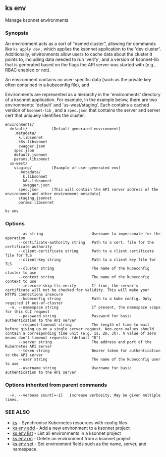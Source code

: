 ## ks env

Manage ksonnet environments

### Synopsis


An environment acts as a sort of "named cluster", allowing for commands like
 `ks apply dev` , which applies the ksonnet application to the 'dev cluster'.
Additionally, environments allow users to cache data about the cluster it points
to, including data needed to run 'verify', and a version of ksonnet-lib that is
generated based on the flags the API server was started with (e.g., RBAC enabled
or not).

An environment contains no user-specific data (such as the private key
often contained in a kubeconfig file), and

Environments are represented as a hierarchy in the 'environments' directory of a
ksonnet application. For example, in the example below, there are two
environments: 'default' and 'us-west/staging'. Each contains a cached version of
 `ksonnet-lib` , and a `spec.json` that contains the server and server cert that
uniquely identifies the cluster.

    environments/
      default/           [Default generated environment]
        .metadata/
          k.libsonnet
          k8s.libsonnet
          swagger.json
        spec.json
		default.jsonnet
        params.libsonnet		
      us-west/
        staging/         [Example of user-generated env]
          .metadata/
            k.libsonnet
            k8s.libsonnet
            swagger.json
          spec.json      [This will contain the API server address of the environment and other environment metadata]
		  staging.jsonnet
          params.libsonnet

```
ks env
```

### Options

```
      --as string                      Username to impersonate for the operation
      --certificate-authority string   Path to a cert. file for the certificate authority
      --client-certificate string      Path to a client certificate file for TLS
      --client-key string              Path to a client key file for TLS
      --cluster string                 The name of the kubeconfig cluster to use
      --context string                 The name of the kubeconfig context to use
      --insecure-skip-tls-verify       If true, the server's certificate will not be checked for validity. This will make your HTTPS connections insecure
      --kubeconfig string              Path to a kube config. Only required if out-of-cluster
  -n, --namespace string               If present, the namespace scope for this CLI request
      --password string                Password for basic authentication to the API server
      --request-timeout string         The length of time to wait before giving up on a single server request. Non-zero values should contain a corresponding time unit (e.g. 1s, 2m, 3h). A value of zero means don't timeout requests. (default "0")
      --server string                  The address and port of the Kubernetes API server
      --token string                   Bearer token for authentication to the API server
      --user string                    The name of the kubeconfig user to use
      --username string                Username for basic authentication to the API server
```

### Options inherited from parent commands

```
  -v, --verbose count[=-1]   Increase verbosity. May be given multiple times.
```

### SEE ALSO
* [ks](ks.md)	 - Synchronise Kubernetes resources with config files
* [ks env add](ks_env_add.md)	 - Add a new environment to a ksonnet project
* [ks env list](ks_env_list.md)	 - List all environments in a ksonnet project
* [ks env rm](ks_env_rm.md)	 - Delete an environment from a ksonnet project
* [ks env set](ks_env_set.md)	 - Set environment fields such as the name, server, and namespace.

